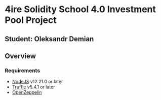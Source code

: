 # 4ire Solidity School 4.0 Investment Pool Project

## Student: Oleksandr Demian

## Overview

### Requirements

- [NodeJS](https://nodejs.org/) v12.21.0 or later
- [Truffle](https://www.trufflesuite.com/) v5.4.1 or later
- [OpenZeppelin](https://docs.openzeppelin.com/contracts/4.x/)

